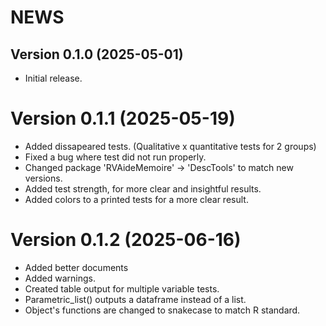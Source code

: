 # NEWS

## Version 0.1.0 (2025-05-01)

- Initial release.

# Version 0.1.1 (2025-05-19)

- Added dissapeared tests. (Qualitative x quantitative tests for 2 groups)
- Fixed a bug where test did not run properly.
- Changed package 'RVAideMemoire' -> 'DescTools' to match new versions.
- Added test strength, for more clear and insightful results.
- Added colors to a printed tests for a more clear result.

# Version 0.1.2 (2025-06-16)

- Added better documents
- Added warnings.
- Created table output for multiple variable tests.
- Parametric_list() outputs a dataframe instead of a list.
- Object's functions are changed to snakecase to match R standard.
